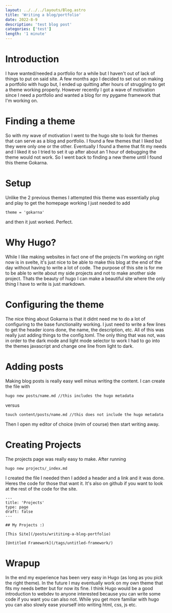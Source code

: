 ```yaml
---
layout: ../../../layouts/Blog.astro
title: 'Writing a blog/portfolio'
date: 2022-8-9
description: 'test blog post'
categories: ['test']
length: '1 minute'
---
```


# Introduction

I have wanted/needed a portfolio for a while but I haven't out of lack of things to put on said site.
A few months ago I decided to set out on making a portfolio with hugo but, I ended up quitting after hours of struggling to get a theme working properly.
However recently I got a wave of motivation since I need a portfolio and wanted a blog for my pygame framework that I'm working on.

# Finding a theme

So with my wave of motivation I went to the hugo site to look for themes that can serve as a blog and portfolio. I found a few themes that I liked but they were only one or the other. Eventually I found a theme that fit my needs and I liked it so I tried to set it up after about an 1 hour of debugging the theme would not work. So I went back to finding a new theme until I found this theme Gokarna.

# Setup

Unlike the 2 previous themes I attempted this theme was essentially plug and play to get the homepage working I just needed to add

```
theme = 'gokarna'
```

and then it just worked. Perfect.

# Why Hugo?

While I like making websites in fact one of the projects I'm working on right now is in svelte, it's just nice to be able to make this blog at the end of the day without having to write a lot of code. The purpose of this site is for me to be able to write about my side projects and not to make another side project. Thats the beauty of hugo I can make a beautiful site where the only thing I have to write is just markdown.

# Configuring the theme

The nice thing about Gokarna is that it didnt need me to do a lot of configuring to the base functionality working.
I just need to write a few lines to get the header icons done, the name, the description, etc.
All of this was really just adding things to the config.toml.
The only thing that was not, was in order to the dark mode and light mode selector to work I had to go into the themes javascript and change one line from light to dark.

# Adding posts

Making blog posts is really easy well minus writing the content.
I can create the file with

```
hugo new posts/name.md //this includes the hugo metadata
```

versus

```
touch content/posts/name.md //this does not include the hugo metadata
```

Then I open my editor of choice (nvim of course) then start writing away.

# Creating Projects

The projects page was really easy to make.
After running

```
hugo new projects/_index.md
```

I created the file I needed then I added a header and a link and it was done.
Heres the code for those that want it. It's also on github if you want to look at the rest of the code for the site.

```
---
title: 'Projects'
type: page
draft: false
---

## My Projects :)

[This Site](/posts/writiting-a-blog-portfolio)

[Untitled Framework](/tags/untitled-framework/)
```

# Wrapup

In the end my experience has been very easy in Hugo (as long as you pick the right theme). In the future I may eventually work on my own theme that fits my needs better but for now its fine.
I think Hugo would be a good introduction to webdev to anyone interested because you can write some code if you want you can also not.
While you get more familiar with hugo you can also slowly ease yourself into writing html, css, js etc.
